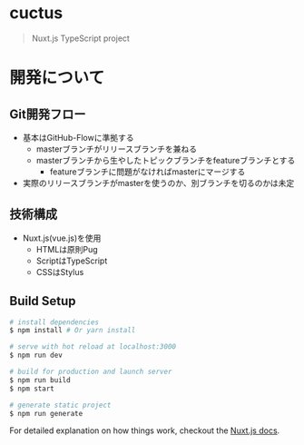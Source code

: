 # cuctus

> Nuxt.js TypeScript project

# 開発について
## Git開発フロー
+ 基本はGitHub-Flowに準拠する
  + masterブランチがリリースブランチを兼ねる
  + masterブランチから生やしたトピックブランチをfeatureブランチとする
    + featureブランチに問題がなければmasterにマージする
+ 実際のリリースブランチがmasterを使うのか、別ブランチを切るのかは未定

## 技術構成
+ Nuxt.js(vue.js)を使用
  + HTMLは原則Pug
  + ScriptはTypeScript
  + CSSはStylus

## Build Setup

``` bash
# install dependencies
$ npm install # Or yarn install

# serve with hot reload at localhost:3000
$ npm run dev

# build for production and launch server
$ npm run build
$ npm start

# generate static project
$ npm run generate
```

For detailed explanation on how things work, checkout the [Nuxt.js docs](https://github.com/nuxt/nuxt.js).
